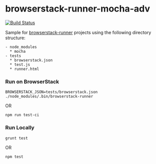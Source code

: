 # browserstack-runner-mocha-adv

[![Build Status](https://travis-ci.org/shirish87/browserstack-runner-mocha-adv.svg?branch=master)](https://travis-ci.org/shirish87/browserstack-runner-mocha-adv)

Sample for [browserstack-runner](https://github.com/browserstack/browserstack-runner) projects using the following directory structure:
````
- node_modules
  * mocha
- tests
  * browserstack.json
  * test.js
  * runner.html
````

### Run on BrowserStack
`BROWSERSTACK_JSON=tests/browserstack.json ./node_modules/.bin/browserstack-runner`

OR

`npm run test-ci`


### Run Locally
`grunt test`

OR

`npm test`

